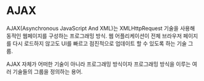 # AJAX

AJAX(Asynchronous JavaScript And XML)는 XMLHttpRequest 기술을 사용해 동적인 웹페이지를 구성하는 프로그래밍 방식. 웹 어플리케이션이 전체 브라우저 페이지를 다시 로드하지 않고도 UI를 빠르고 점진적으로 업데이트 할 수 있도록 하는 기술 그룹.

AJAX 자체가 어떠한 기술이 아니라 프로그래밍 방식이자 프로그래밍 방식을 이루는 여러 기술들의 그룹을 정의하는 용어.

